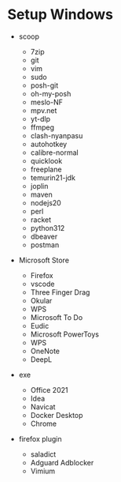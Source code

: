 # Setup Windows
- scoop
    - 7zip
    - git
    - vim
    - sudo
    - posh-git
    - oh-my-posh
    - meslo-NF
    - mpv.net
    - yt-dlp
    - ffmpeg
    - clash-nyanpasu 
    - autohotkey
    - calibre-normal
    - quicklook
    - freeplane
    - temurin21-jdk 
    - joplin
    - maven
    - nodejs20
    - perl
    - racket
    - python312
    - dbeaver
    - postman
- Microsoft Store
    - Firefox
    - vscode
    - Three Finger Drag
    - Okular
    - WPS
    - Microsoft To Do
    - Eudic
    - Microsoft PowerToys
    - WPS
    - OneNote
    - DeepL

- exe
    - Office 2021
    - Idea
    - Navicat
    - Docker Desktop
    - Chrome

- firefox plugin
    - saladict
    - Adguard Adblocker
    - Vimium

